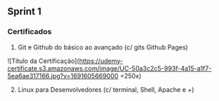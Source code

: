 ## Sprint 1

### Certificados

1. Git e Github do básico ao avançado (c/ gits Github Pages)

![Título da Certificação](https://udemy-certificate.s3.amazonaws.com/image/UC-50a3c2c5-993f-4a15-a1f7-5ea6ae317166.jpg?v=1691605669000 =250x)

2. Linux para Desenvolvedores (c/ terminal, Shell, Apache e +)
